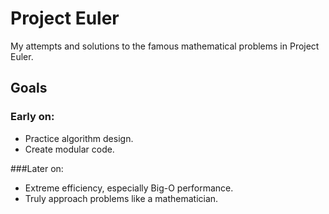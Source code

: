 # Project Euler
My attempts and solutions to the famous mathematical problems in Project Euler.  

## Goals
### Early on:
- Practice algorithm design.
- Create modular code.
 
###Later on:
- Extreme efficiency, especially Big-O performance.
- Truly approach problems like a mathematician.  
